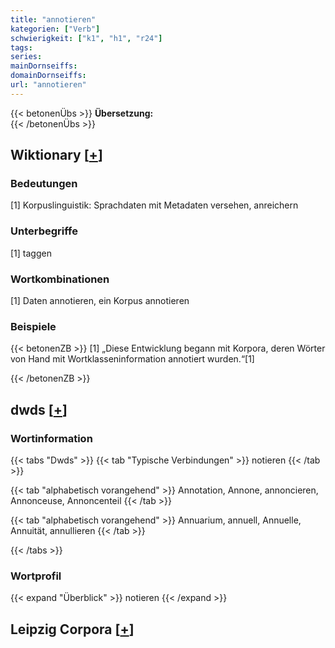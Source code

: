 ```yaml
---
title: "annotieren"
kategorien: ["Verb"]
schwierigkeit: ["k1", "h1", "r24"]
tags:
series:
mainDornseiffs:
domainDornseiffs:
url: "annotieren"
---
```


{{< betonenÜbs >}}
**Übersetzung:**  
{{< /betonenÜbs >}}

## Wiktionary [[+](https://de.wiktionary.org/wiki/annotieren)]

### Bedeutungen
[1] Korpuslinguistik: Sprachdaten mit Metadaten versehen, anreichern  

### Unterbegriffe
[1] taggen  

### Wortkombinationen
[1] Daten annotieren, ein Korpus annotieren  

### Beispiele
{{< betonenZB >}}
[1] „Diese Entwicklung begann mit Korpora, deren Wörter von Hand mit Wortklasseninformation annotiert wurden.“[1]  

{{< /betonenZB >}}


## dwds [[+](https://www.dwds.de/wb/annotieren)]

### Wortinformation
{{< tabs "Dwds" >}}
{{< tab "Typische Verbindungen" >}}
notieren
{{< /tab >}}

{{< tab "alphabetisch vorangehend" >}}
Annotation, Annone, annoncieren, Annonceuse, Annoncenteil
{{< /tab >}}

{{< tab "alphabetisch vorangehend" >}}
Annuarium, annuell, Annuelle, Annuität, annullieren
{{< /tab >}}

{{< /tabs >}}

### Wortprofil
{{< expand "Überblick" >}} notieren {{< /expand >}}

## Leipzig Corpora [[+](https://corpora.uni-leipzig.de/en/res?word=annotieren&corpusId=deu_newscrawl-public_2018)]

